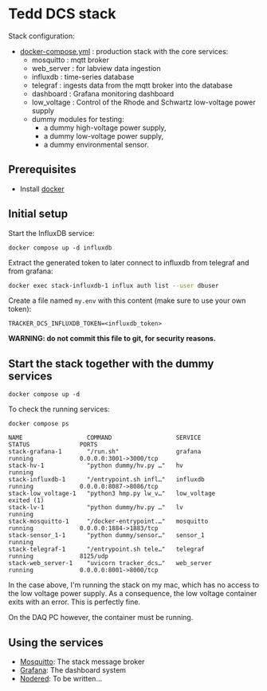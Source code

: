 # Tedd DCS stack

Stack configuration: 

* [docker-compose.yml](docker-compose.yml) : production stack with the core services: 
  * mosquitto : mqtt broker
  * web_server : for labview data ingestion
  * influxdb : time-series database
  * telegraf : ingests data from the mqtt broker into the database
  * dashboard : Grafana monitoring dashboard
  * low_voltage : Control of the Rhode and Schwartz low-voltage power supply
  * dummy modules for testing: 
    * a dummy high-voltage power supply, 
    * a dummy low-voltage power supply, 
    * a dummy environmental sensor. 

## Prerequisites

* Install [docker](https://docs.docker.com/get-docker/)

## Initial setup 

Start the InfluxDB service: 

```
docker compose up -d influxdb
```

Extract the generated token to later connect to influxdb from telegraf
and from grafana: 

```bash
docker exec stack-influxdb-1 influx auth list --user dbuser 
```

Create a file named `my.env` with this content (make sure to use your own token): 

```shell  
TRACKER_DCS_INFLUXDB_TOKEN=<influxdb_token>
```

**WARNING: do not commit this file to git, for security reasons.**

## Start the stack together with the dummy services 

```
docker compose up -d 
```

To check the running services:

```
docker compose ps 
```

```
NAME                  COMMAND                  SERVICE             STATUS              PORTS
stack-grafana-1       "/run.sh"                grafana             running             0.0.0.0:3001->3000/tcp
stack-hv-1            "python dummy/hv.py …"   hv                  running             
stack-influxdb-1      "/entrypoint.sh infl…"   influxdb            running             0.0.0.0:8087->8086/tcp
stack-low_voltage-1   "python3 hmp.py lw_v…"   low_voltage         exited (1)          
stack-lv-1            "python dummy/hv.py …"   lv                  running             
stack-mosquitto-1     "/docker-entrypoint.…"   mosquitto           running             0.0.0.0:1884->1883/tcp
stack-sensor_1-1      "python dummy/sensor…"   sensor_1            running             
stack-telegraf-1      "/entrypoint.sh tele…"   telegraf            running             8125/udp
stack-web_server-1    "uvicorn tracker_dcs…"   web_server          running             0.0.0.0:8001->8000/tcp
```

In the case above, I'm running the stack on my mac, which has no access to 
the low voltage power supply. As a consequence, the low voltage container 
exits with an error. This is perfectly fine. 

On the DAQ PC however, the container must be running.

## Using the services 
 
* [Mosquitto](doc/mosquitto.md): The stack message broker
* [Grafana](doc/grafana.md): The dashboard system
* [Nodered](doc/nodered.md): To be written...


